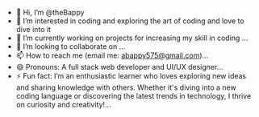 - 👋 Hi, I’m @theBappy
- 👀 I’m interested in coding and exploring the art of coding and love to dive into it
- 🌱 I’m currently working on projects for increasing my skill in coding ...
- 💞️ I’m looking to collaborate on ...
- 📫 How to reach me (email me: abappy575@gmail.com)...
- 😄 Pronouns: A full stack web developer and UI/UX designer...
- ⚡ Fun fact: I’m an enthusiastic learner who loves exploring new ideas and sharing knowledge with others. Whether it's diving into a new coding language or discovering the latest trends in technology, I thrive on curiosity and creativity!...

<!---
theBappy/theBappy is a ✨ special ✨ repository because its `README.md` (this file) appears on your GitHub profile.
You can click the Preview link to take a look at your changes.
--->

